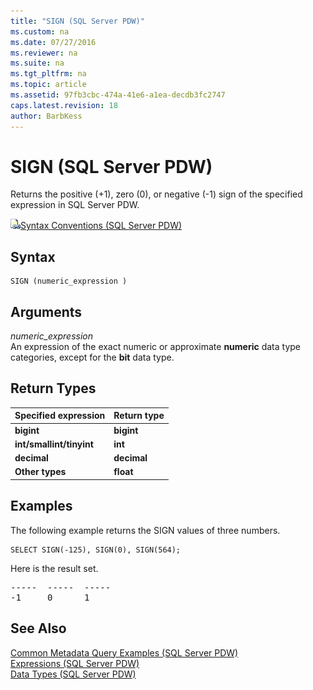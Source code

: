 ```yaml
---
title: "SIGN (SQL Server PDW)"
ms.custom: na
ms.date: 07/27/2016
ms.reviewer: na
ms.suite: na
ms.tgt_pltfrm: na
ms.topic: article
ms.assetid: 97fb3cbc-474a-41e6-a1ea-decdb3fc2747
caps.latest.revision: 18
author: BarbKess
---
```

# SIGN (SQL Server PDW)
Returns the positive (+1), zero (0), or negative (-1) sign of the specified expression in SQL Server PDW.  
  
![Topic link icon](../sqlpdw/media/Topic_Link.gif "Topic_Link")[Syntax Conventions &#40;SQL Server PDW&#41;](../sqlpdw/syntax-conventions-sql-server-pdw.md)  
  
## Syntax  
  
```  
SIGN (numeric_expression )  
```  
  
## Arguments  
*numeric_expression*  
An expression of the exact numeric or approximate **numeric** data type categories, except for the **bit** data type.  
  
## Return Types  
  
|Specified expression|Return type|  
|------------------------|---------------|  
|**bigint**|**bigint**|  
|**int/smallint/tinyint**|**int**|  
|**decimal**|**decimal**|  
|**Other types**|**float**|  
  
## Examples  
The following example returns the SIGN values of three numbers.  
  
```  
SELECT SIGN(-125), SIGN(0), SIGN(564);  
```  
  
Here is the result set.  
  
<pre>-----  -----  -----  
-1     0      1</pre>  
  
## See Also  
[Common Metadata Query Examples &#40;SQL Server PDW&#41;](../sqlpdw/common-metadata-query-examples-sql-server-pdw.md)  
[Expressions &#40;SQL Server PDW&#41;](../sqlpdw/expressions-sql-server-pdw.md)  
[Data Types &#40;SQL Server PDW&#41;](../sqlpdw/data-types-sql-server-pdw.md)  
  
